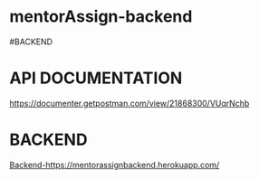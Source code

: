 # mentorAssign-backend

#BACKEND

<h1>API DOCUMENTATION</h1>
<a href="https://documenter.getpostman.com/view/21868300/VUqrNchb">https://documenter.getpostman.com/view/21868300/VUqrNchb</a>

<h1>BACKEND</h1>
<a href="https://mentorassignbackend.herokuapp.com/">Backend-https://mentorassignbackend.herokuapp.com/</a>
